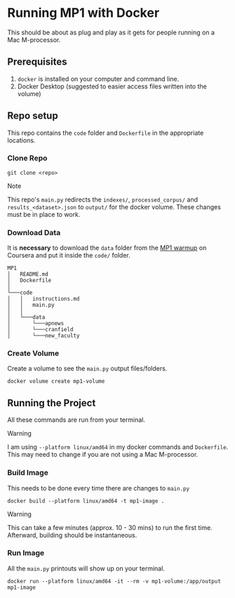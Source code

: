 # Running MP1 with Docker
This should be about as plug and play as it gets for people running on a Mac M-processor.

## Prerequisites
1. `docker` is installed on your computer and command line.
0. Docker Desktop (suggested to easier access files written into the volume)

## Repo setup
This repo contains the `code` folder and `Dockerfile` in the appropriate locations. 

### Clone Repo

    git clone <repo>

> [!NOTE] 
> This repo's `main.py` redirects the `indexes/`, `processed_corpus/` and `results_<dataset>.json` to `output/` for the docker volume. These changes must be in place to work. 

### Download Data
It is **necessary** to download the `data` folder from the [MP1 warmup](https://www.coursera.org/learn/cs-410/supplement/vc0jm/programming-assignment-1-warmup) on Coursera and put it inside the `code/` folder.

```
MP1
│   README.md
│   Dockerfile    
│
└───code
│   │   instructions.md
│   │   main.py
│   │
│   └───data
│       └───apnews
│       └───cranfield
│       └───new_faculty
```

### Create Volume
Create a volume to see the `main.py` output files/folders.

    docker volume create mp1-volume


## Running the Project
All these commands are run from your terminal.

> [!WARNING]
> I am using `--platform linux/amd64` in my docker commands and `Dockerfile`. This may need to change if you are not using a Mac M-processor.

### Build Image
This needs to be done every time there are changes to `main.py`

    docker build --platform linux/amd64 -t mp1-image .

> [!WARNING]
> This can take a few minutes (approx. 10 - 30 mins) to run the first time. Afterward, building should be instantaneous.

### Run Image
All the `main.py` printouts will show up on your terminal.

    docker run --platform linux/amd64 -it --rm -v mp1-volume:/app/output mp1-image

